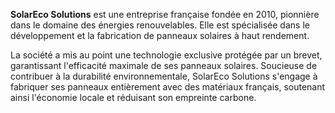 **SolarEco Solutions** est une entreprise française fondée en 2010, pionnière dans le domaine des énergies renouvelables. Elle est spécialisée dans le développement et la fabrication de panneaux solaires à haut rendement. 

La société a mis au point une technologie exclusive protégée par un brevet, garantissant l'efficacité maximale de ses panneaux solaires. 
Soucieuse de contribuer à la durabilité environnementale, SolarEco Solutions s'engage à fabriquer ses panneaux entièrement avec des matériaux français, soutenant ainsi l'économie locale et réduisant son empreinte carbone.